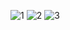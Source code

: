 ![1](https://user-images.githubusercontent.com/22053962/47473600-db656b00-d845-11e8-84de-f3a780629deb.png)
![2](https://user-images.githubusercontent.com/22053962/47473601-dbfe0180-d845-11e8-96be-accfde5b4b3d.png)
![3](https://user-images.githubusercontent.com/22053962/47473603-dbfe0180-d845-11e8-95be-390e8aa065c5.png)
